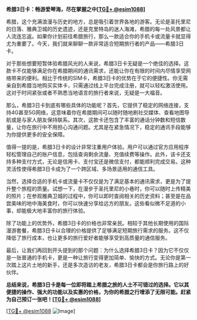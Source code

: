 **希腊3日卡：畅游爱琴海，尽在掌握之中[[TG💪+ @esim1088](https://t.me/s/esim1088)]**

希腊，这个充满浪漫与历史的地方，总是吸引着世界各地的游客。无论是圣托里尼的日落、雅典卫城的历史遗迹，还是克里特岛的迷人海滩，希腊的每一处风景都让人流连忘返。如果你计划前往希腊旅行，那么一款适合你的手机卡或流量卡就显得尤为重要了。今天，我们就来聊聊一款非常适合短期旅行者的产品——希腊3日卡。

对于那些想要短暂体验希腊风光的人来说，希腊3日卡无疑是一个绝佳的选择。这款卡不仅能够满足你在希腊期间的通讯需求，还能让你在有限的时间内尽情享受网络带来的便利。相比于传统的SIM卡，希腊3日卡的优势在于它的便捷性。你无需亲自到希腊当地购买实体卡，只需通过线上平台完成注册，就可以轻松激活使用。这对于时间紧张或者不熟悉当地语言的旅行者来说，无疑是一大福音。

那么，希腊3日卡到底有哪些具体的功能呢？首先，它提供了稳定的网络连接，支持4G甚至5G网络，这意味着你在希腊期间可以随时随地刷社交媒体、查看地图导航或是与家人朋友保持联系。其次，这款卡还包含了丰富的通话分钟数和短信数量，让你在旅行中不用担心沟通问题。尤其是在紧急情况下，稳定的通讯手段能够为你提供更多的安全保障。

值得一提的是，希腊3日卡的设计非常注重用户体验。用户可以通过官方应用程序轻松管理自己的账户信息，包括查询剩余流量、充值续费等操作。此外，该卡还支持多种支付方式，无论是信用卡、支付宝还是微信支付，都能顺利完成交易。这种灵活性使得希腊3日卡成为了一个跨区域、多场景适用的通信工具。

当然，选择合适的手机卡或流量卡不仅仅是为了满足基本的通讯需求，更是为了提升整个旅程的质量。试想一下，在漫步于圣托里尼的小巷时，你可以随时上传精美的照片；在参观雅典卫城的过程中，你可以即时查阅相关的历史资料；甚至是在品尝美味的地中海美食时，你可以快速分享给远方的朋友。这些看似微不足道的小事，却能极大地丰富你的旅行体验。

除了功能上的优势外，希腊3日卡的价格也非常亲民。相较于其他长期使用的国际漫游套餐，希腊3日卡以合理的价格提供了足够满足短期旅行需求的服务。这不仅降低了旅行成本，也让更多的旅行爱好者能够享受到高质量的通信服务。

最后，让我们再回到开头提到的那个问题：为什么选择希腊3日卡？因为它不仅仅是一张普通的手机卡，更是一种让旅行变得更加简单、愉快的方式。无论你是第一次踏上这片土地的新手，还是多次造访的老友，希腊3日卡都会是你旅行路上的好伙伴。

**总结来说，希腊3日卡是每一位即将踏上希腊之旅的人士不可错过的选择。它以其便捷的操作、强大的功能以及实惠的价格，为你的希腊之行增添了无限可能。赶紧为自己预订一张吧！[[TG💪+ @esim1088](https://t.me/s/esim1088)]**

[[TG💪+ @esim1088](https://t.me/s/esim1088) ![Image](https://i.postimg.cc/4NQfJmqS/Snipaste-2025-05-13-00-14-12.png)]